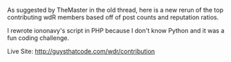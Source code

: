 As suggested by TheMaster in the old thread, here is a new rerun of the 
top contributing wdR members based off of post counts and reputation 
ratios.
 
I rewrote iononavy's script in PHP because I don't know Python and it 
was a fun coding challenge.

Live Site: http://guysthatcode.com/wdr/contribution
